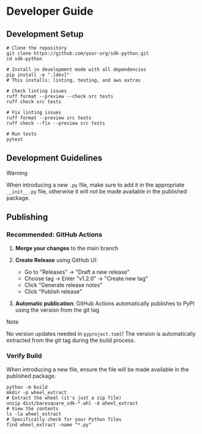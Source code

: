# Developer Guide

## Development Setup

```shell
# Clone the repository
git clone https://github.com/your-org/sdk-python.git
cd sdk-python

# Install in development mode with all dependencies
pip install -e ".[dev]"
# This installs: linting, testing, and aws extras

# Check linting issues
ruff format --preview --check src tests
ruff check src tests

# Fix linting issues
ruff format --preview src tests
ruff check --fix --preview src tests

# Run tests
pytest
```

## Development Guidelines

> [!WARNING]  
> When introducing a new `.py` file, make sure to add it in the appropriate `__init__.py` file, otherwise it will not be made available in the published package.

## Publishing

### Recommended: GitHub Actions

1. **Merge your changes** to the main branch

2. **Create Release** using GitHub UI:
   - Go to "Releases" → "Draft a new release"
   - Choose tag → Enter "v1.2.0" → "Create new tag"
   - Click "Generate release notes"
   - Click "Publish release"

3. **Automatic publication**: GitHub Actions automatically publishes to PyPI using the version from the git tag

> [!NOTE]
> No version updates needed in `pyproject.toml`! The version is automatically extracted from the git tag during the build process.

### Verify Build

When introducing a new file, ensure the file will be made available in the published package.

```shell
python -m build
mkdir -p wheel_extract
# Extract the wheel (it's just a zip file)
unzip dist/baresquare_sdk-*.whl -d wheel_extract
# View the contents
ls -la wheel_extract
# Specifically check for your Python files
find wheel_extract -name "*.py"
```